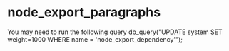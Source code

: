 # node_export_paragraphs

You may need to run the following query 
db_query("UPDATE system SET weight=1000 WHERE name = 'node_export_dependency'");
